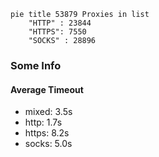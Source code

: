 
```mermaid
pie title 53879 Proxies in list
    "HTTP" : 23844
    "HTTPS": 7550
    "SOCKS" : 28896
```

### Some Info
#### Average Timeout

- mixed: 3.5s
- http: 1.7s
- https: 8.2s
- socks: 5.0s